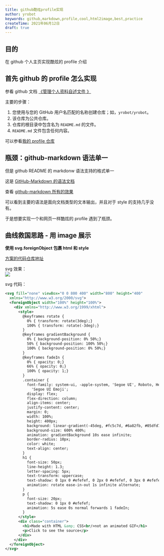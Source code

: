 ```yaml
---
title: github酷炫profile实现
author: yrobot
keywords: github,markdown,profile,cool,html2image,best,practice
createTime: 2021年06月12日
draft: true
---
```


## 目的

在 github 个人主页实现酷炫的 profile 介绍

## 首先 github 的 profile 怎么实现

参看 github 文档 [《管理个人资料自述文件
》](https://docs.github.com/cn/github/setting-up-and-managing-your-github-profile/customizing-your-profile/managing-your-profile-readme)

主要的步骤：

1. 您使用与您的 GitHub 用户名匹配的名称创建仓库；如，`yrobot/yrobot`。
2. 该仓库为公共仓库。
3. 仓库的根目录中包含名为 `README.md` 的文件。
4. `README.md` 文件包含任何内容。

可以参看[我的 profile 仓库](https://github.com/yrobot/yrobot)

## 瓶颈：github-markdown 语法单一

但是 github README 的 markdonw 语法支持的格式单一

这是 [GitHub-Markdown 的语法文档](https://docs.github.com/cn/github/writing-on-github/getting-started-with-writing-and-formatting-on-github/basic-writing-and-formatting-syntax)

查看 [github-markdown 所有的效果](https://guides.github.com/features/mastering-markdown/)

可以看到主要的语法是面向文档类型的文本输出，并且对于 style 的支持几乎没有。

于是想要实现一个和网页一样酷炫的 profile 遇到了瓶颈。

## 曲线救国思路 - 用 image 展示

**使用 svg.foreignObject 包裹 html 和 style**

[方案的代码仓库地址](https://github.com/sindresorhus/css-in-readme-like-wat)

svg 效果：  
<img src='https://gitee.com/yrobot/images/raw/master/2021-06-14/header-10-48-04.svg' align='center'/>

svg 代码：

```svg
<svg fill="none" viewBox="0 0 800 400" width="800" height="400"
  xmlns="http://www.w3.org/2000/svg">
  <foreignObject width="100%" height="100%">
    <div xmlns="http://www.w3.org/1999/xhtml">
      <style>
        @keyframes rotate {
          0% { transform: rotate(3deg);}
          100% { transform: rotate(-3deg);}
        }
        @keyframes gradientBackground {
          0% { background-position: 0% 50%;}
          50% { background-position: 100% 50%;}
          100% { background-position: 0% 50%;}
        }
        @keyframes fadeIn {
          0% { opacity: 0;}
          66% { opacity: 0;}
          100% { opacity: 1;}
        }
        .container {
          font-family: system-ui, -apple-system, 'Segoe UI', Roboto, Helvetica, Arial, sans-serif, 'Apple Color Emoji',
            'Segoe UI Emoji';
          display: flex;
          flex-direction: column;
          align-items: center;
          justify-content: center;
          margin: 0;
          width: 100%;
          height: 400px;
          background: linear-gradient(-45deg, #fc5c7d, #6a82fb, #05dfd7);
          background-size: 600% 400%;
          animation: gradientBackground 10s ease infinite;
          border-radius: 10px;
          color: white;
          text-align: center;
        }
        h1 {
          font-size: 50px;
          line-height: 1.3;
          letter-spacing: 5px;
          text-transform: uppercase;
          text-shadow: 0 1px 0 #efefef, 0 2px 0 #efefef, 0 3px 0 #efefef, 0 4px 0 #efefef, 0 12px 5px rgba(0, 0, 0, 0.1);
          animation: rotate ease-in-out 1s infinite alternate;
        }
        p {
          font-size: 20px;
          text-shadow: 0 1px 0 #efefef;
          animation: 5s ease 0s normal forwards 1 fadeIn;
        }
      </style>
      <div class="container">
        <h1>Made with HTML &amp; CSS<br/>not an animated GIF</h1>
        <p>Click to see the source</p>
      </div>
    </div>
  </foreignObject>
</svg>
```
